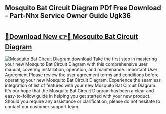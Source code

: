 ## Mosquito Bat Circuit Diagram PDf Free Download - Part-Nhx Service Owner Guide Ugk36

# <h2><a href="http://dfic07.blite.top/?on=Mosquito+Bat+Circuit+Diagram">🔗Download New 👉🔴 Mosquito Bat Circuit Diagram</a></h2>

[![Mosquito Bat Circuit Diagram download](https://i.imgur.com/lujVjoI.png)](http://dfic07.blite.top/?on=Mosquito+Bat+Circuit+Diagram)
Take the first step in mastering your new Mosquito Bat Circuit Diagram with this comprehensive user manual, covering installation, operation, and maintenance. Important User Agreement Please review the user agreement terms and conditions before operating your new Mosquito Bat Circuit Diagram. Experience the seamless integration of list of features with your new Mosquito Bat Circuit Diagram. It's our hope that the Mosquito Bat Circuit Diagram has been a clear and easy-to-follow guide in helping you get started with your new product. Should you require any assistance or clarification, please do not hesitate to contact our customer support team.
